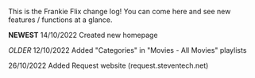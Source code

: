 This is the Frankie Flix change log! You can come here and see new features / functions at a glance.

**NEWEST**
14/10/2022
  Created new homepage
  

_OLDER_
12/10/2022
  Added "Categories" in "Movies - All Movies" playlists
  
26/10/2022
  Added Request website (request.steventech.net)
  

